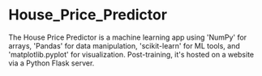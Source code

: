 # House_Price_Predictor
 The House Price Predictor is a machine learning app using 'NumPy' for arrays, 'Pandas' for data manipulation, 'scikit-learn' for ML tools, and 'matplotlib.pyplot' for visualization. Post-training, it's hosted on a website via a Python Flask server.
